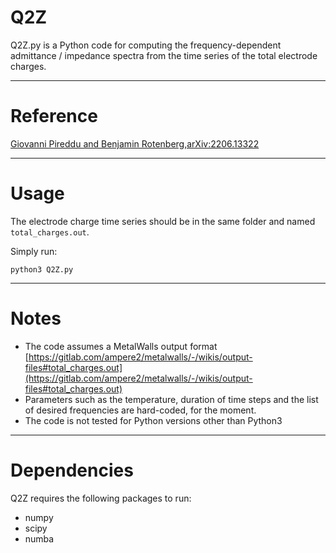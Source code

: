Q2Z
==========

Q2Z.py is a Python code for computing the frequency-dependent admittance / impedance spectra from the time series of the total electrode charges.

---
# Reference

[Giovanni Pireddu and Benjamin Rotenberg,arXiv:2206.13322](https://doi.org/10.48550/arXiv.2206.13322)

---
# Usage
The electrode charge time series should be in the same folder and named ```total_charges.out```. 

Simply run:

```python3 Q2Z.py```

---
# Notes
* The code assumes a MetalWalls output format [https://gitlab.com/ampere2/metalwalls/-/wikis/output-files#total_charges.out](https://gitlab.com/ampere2/metalwalls/-/wikis/output-files#total_charges.out)
* Parameters such as the temperature, duration of time steps and the list of desired frequencies are hard-coded, for the moment.
* The code is not tested for Python versions other than Python3

---
# Dependencies
Q2Z requires the following packages to run:
* numpy
* scipy
* numba

